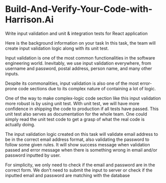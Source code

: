 # Build-And-Verify-Your-Code-with-Harrison.Ai
Write input validation and unit &amp; integration tests for React application

Here is the background information on your task
In this task, the team will create input validation logic along with its unit test.

Input validation is one of the most common functionalities in the software engineering world. Inevitably, we use input validation everywhere, from username and password, postal address, person name, and many other inputs.

Despite its commonalities, input validation is also one of the most error-prone code sections due to its complex nature of containing a lot of logic.

One of the way to make complex-logic code section like this input validation more robust is by using unit test. With unit test, we will have more confidence in shipping the code to production if all tests have passed. This unit test also serves as documentation for the whole team. One could simply read the unit test code to get a grasp of what the real code is actually doing.

The input validation logic created on this task will validate email address to be in the correct email address format, also validating the password to follow some given rules. It will show success message when validation passed and error message when there is something wrong in email and/or password inputted by user.

For simplicity, we only need to check if the email and password are in the correct form. We don’t need to submit the input to server or check if the inputted email and password are matching with the database
